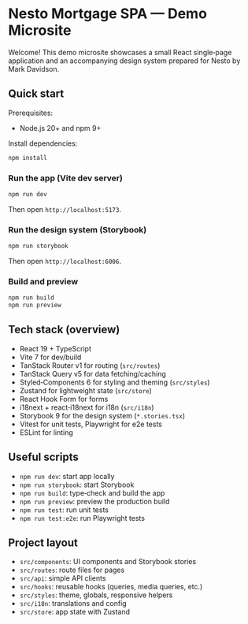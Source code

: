 # Nesto Mortgage SPA — Demo Microsite

Welcome! This demo microsite showcases a small React single‑page application and an accompanying design system prepared for Nesto by Mark Davidson.

## Quick start

Prerequisites:
- Node.js 20+ and npm 9+

Install dependencies:

```bash
npm install
```

### Run the app (Vite dev server)

```bash
npm run dev
```

Then open `http://localhost:5173`.

### Run the design system (Storybook)

```bash
npm run storybook
```

Then open `http://localhost:6006`.

### Build and preview

```bash
npm run build
npm run preview
```

## Tech stack (overview)

- React 19 + TypeScript
- Vite 7 for dev/build
- TanStack Router v1 for routing (`src/routes`)
- TanStack Query v5 for data fetching/caching
- Styled‑Components 6 for styling and theming (`src/styles`)
- Zustand for lightweight state (`src/store`)
- React Hook Form for forms
- i18next + react‑i18next for i18n (`src/i18n`)
- Storybook 9 for the design system (`*.stories.tsx`)
- Vitest for unit tests, Playwright for e2e tests
- ESLint for linting

## Useful scripts

- `npm run dev`: start app locally
- `npm run storybook`: start Storybook
- `npm run build`: type‑check and build the app
- `npm run preview`: preview the production build
- `npm run test`: run unit tests
- `npm run test:e2e`: run Playwright tests

## Project layout

- `src/components`: UI components and Storybook stories
- `src/routes`: route files for pages
- `src/api`: simple API clients
- `src/hooks`: reusable hooks (queries, media queries, etc.)
- `src/styles`: theme, globals, responsive helpers
- `src/i18n`: translations and config
- `src/store`: app state with Zustand
